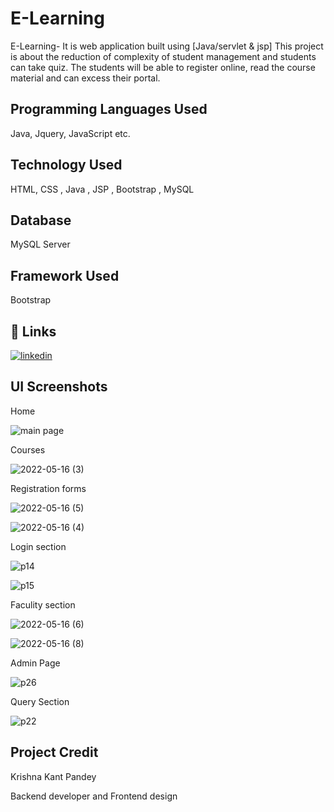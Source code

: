 # E-Learning

E-Learning- It is web application built using [Java/servlet & jsp] This project is about the reduction of complexity of student management and students can take quiz. The students will be able to register online, read the course material and can excess their portal.


## Programming Languages Used

Java, Jquery, JavaScript etc.
## Technology Used

HTML, CSS
, Java
, JSP
, Bootstrap
, MySQL

## Database
MySQL Server 
## Framework Used

Bootstrap
## 🔗 Links

[![linkedin](https://img.shields.io/badge/linkedin-0A66C2?style=for-the-badge&logo=linkedin&logoColor=white)](https://www.linkedin.com/in/krishna-kant-pandey-6520ba22a/)




## UI Screenshots
Home 

![main page](https://user-images.githubusercontent.com/102183253/168618370-b1b1be2b-ff66-4f4a-ab22-183c31b4dac2.jpeg)

Courses

![2022-05-16 (3)](https://user-images.githubusercontent.com/102183253/168638689-b3cb891c-1a04-48ff-99d0-9a9081cb5261.png)

Registration forms

![2022-05-16 (5)](https://user-images.githubusercontent.com/102183253/168641896-076eb849-b70c-48bf-9bc6-cd79e664c859.png)

![2022-05-16 (4)](https://user-images.githubusercontent.com/102183253/168642220-8f101d24-2a93-40dc-98dd-19241ffeee6b.png)

Login section

![p14](https://user-images.githubusercontent.com/102183253/168644872-5a4afa9d-7595-4d79-9823-4e10133a41a6.png)

![p15](https://user-images.githubusercontent.com/102183253/168644927-11874992-ee6d-432c-b949-be8ce89c0fcb.png)


Faculity section

![2022-05-16 (6)](https://user-images.githubusercontent.com/102183253/168642915-5d29ee16-0ae9-4716-90aa-ac242eec8a44.png)

![2022-05-16 (8)](https://user-images.githubusercontent.com/102183253/168643315-5e2fead6-c590-4ccc-ab8d-07c61b2c99be.png)

Admin Page

![p26](https://user-images.githubusercontent.com/102183253/168645122-39750cc9-8945-4d3f-8319-e93afa89e471.png)

Query Section

![p22](https://user-images.githubusercontent.com/102183253/168645518-c665567e-4e12-4c8b-a5a4-aba8924dd870.png)

## Project Credit
   Krishna Kant Pandey
 
   Backend developer and Frontend design





